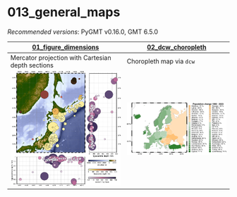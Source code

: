 # 013_general_maps

_Recommended versions_: PyGMT v0.16.0, GMT 6.5.0

| **[01_figure_dimensions](https://github.com/yvonnefroehlich/GMT_PyGMT_plotting/tree/main/013_general_maps/01_figure_dimensions/map_eqs_depthsection.py)** | **[02_dcw_choropleth](https://github.com/yvonnefroehlich/GMT_PyGMT_plotting/tree/main/013_general_maps/02_dcw_choropleth/dcw_choropleth.py)** | 
| --- | --- |
| Mercator projection with Cartesian depth sections | Choropleth map via `dcw` |
| <img src="https://github.com/yvonnefroehlich/gmt-pygmt-plotting/blob/main/013_general_maps/01_figure_dimensions/02_out_figs/map_eqs_depthsection.png" width="300"> | <img src="https://github.com/yvonnefroehlich/gmt-pygmt-plotting/blob/main/013_general_maps/02_dcw_choropleth/02_out_figs/dcw_choropleth_sorted_by_change_percent.png" width="300"> |

